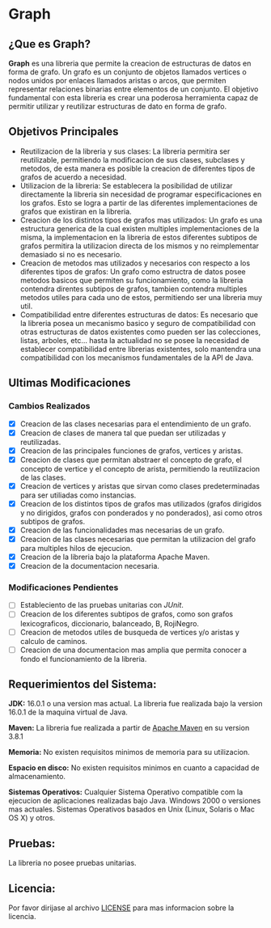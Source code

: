 # Graph

## ¿Que es Graph?
									
**Graph** es una libreria que permite la creacion de estructuras de datos en forma de grafo. Un grafo es un conjunto 
de objetos llamados vertices o nodos unidos por enlaces llamados aristas o arcos, que permiten representar relaciones 
binarias entre elementos de un conjunto.
El objetivo fundamental con esta libreria es crear una poderosa herramienta capaz de permitir utilizar y reutilizar 
estructuras de dato en forma de grafo.

## Objetivos Principales 

- Reutilizacion de la libreria y sus clases: 
La libreria permitira ser reutilizable, permitiendo la modificacion de sus clases, subclases y metodos, de esta manera 
es posible la creacion de diferentes tipos de grafos de acuerdo a necesidad.
- Utilizacion de la libreria:
Se establecera la posibilidad de utilizar directamente la libreria sin necesidad de programar especificaciones en los 
grafos. Esto se logra a partir de las diferentes implementaciones de grafos que existiran en la libreria.
- Creacion de los distintos tipos de grafos mas utilizados:
Un grafo es una estructura generica de la cual existen multiples implementaciones de la misma, la implementacion en la 
libreria de estos diferentes subtipos de grafos permitira la utilizacion directa de los mismos y no reimplementar 
demasiado si no es necesario.
- Creacion de metodos mas utilizados y necesarios con respecto a los diferentes tipos de grafos:
Un grafo como estructra de datos posee metodos basicos que permiten su funcionamiento, como la libreria contendra 
direntes subtipos de grafos, tambien contendra multiples metodos utiles para cada uno de estos, permitiendo ser 
una libreria muy util.  
- Compatibilidad entre diferentes estructuras de datos:
Es necesario que la libreria posea un mecanismo basico y seguro de compatibilidad con otras estructuras de datos 
existentes como pueden ser las colecciones, listas, arboles, etc... hasta la actualidad no se posee la necesidad de 
establecer compatibilidad entre librerias existentes, solo mantendra una compatibilidad con los mecanismos 
fundamentales de la API de Java.

## Ultimas Modificaciones
	
### Cambios Realizados

- [x] Creacion de las clases necesarias para el entendimiento de un grafo.
- [x] Creacion de clases de manera tal que puedan ser utilizadas y reutilizadas.
- [x] Creacion de las principales funciones de grafos, vertices y aristas.
- [x] Creacion de clases que permitan abstraer el concepto de grafo, el concepto de 
vertice y el concepto de arista, permitiendo la reutilizacion de las clases. 
- [x] Creacion de vertices y aristas que sirvan como clases predeterminadas para ser utiliadas como instancias.
- [x] Creacion de los distintos tipos de grafos mas utilizados (grafos dirigidos y no dirigidos, grafos con 
ponderados y no ponderados), asi como otros subtipos de grafos.
- [x] Creacion de las funcionalidades mas necesarias de un grafo.
- [x] Creacion de las clases necesarias que permitan la utilizacion del grafo para multiples hilos de ejecucion.
- [x] Creacion de la libreria bajo la plataforma Apache Maven.
- [x] Creacion de la documentacion necesaria.

### Modificaciones Pendientes

- [ ] Estableciento de las pruebas unitarias con *JUnit*.
- [ ] Creacion de los diferentes subtipos de grafos, como son grafos lexicograficos, diccionario, balanceado, B, RojiNegro.
- [ ] Creacion de metodos utiles de busqueda de vertices y/o aristas y calculo de caminos.
- [ ] Creacion de una documentacion mas amplia que permita conocer a fondo el funcionamiento de la libreria.
		
## Requerimientos del Sistema:

**JDK:**
16.0.1 o una version mas actual.
La libreria fue realizada bajo la version 16.0.1 de la maquina virtual de Java.

**Maven:**
La libreria fue realizada a partir de [Apache Maven](https://maven.apache.org/) en su version 3.8.1	

**Memoria:**
No existen requisitos minimos de memoria para su utilizacion.

**Espacio en disco:**
No existen requisitos minimos en cuanto a capacidad de almacenamiento.

**Sistemas Operativos:**
Cualquier Sistema Operativo compatible com la ejecucion de aplicaciones realizadas bajo Java.
Windows 2000 o versiones mas actuales.
Sistemas Operativos basados en Unix (Linux, Solaris o Mac OS X) y otros.
		
## Pruebas:
		
La libreria no posee pruebas unitarias.
		
## Licencia:

Por favor dirijase al archivo [LICENSE](LICENSE) para mas informacion sobre la licencia.
